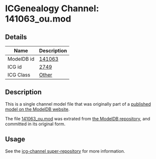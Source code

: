 # ICGenealogy Channel: 141063\_ou.mod

## Details

Name | Description
---- | -----------
ModelDB id | [141063](http://senselab.med.yale.edu/ModelDB/ShowModel.cshtml?model=141063)
ICG id | [2749](http://icg.neurotheory.ox.ac.uk/channels/other/2749)
ICG Class | [Other](http://icg.neurotheory.ox.ac.uk/channels/other)

## Description

This is a single channel model file that was originally part of a [published model on the ModelDB website](http://senselab.med.yale.edu/mModelDB/ShowModel.cshtml?model=141063).

The file [141063\_ou.mod](141063_ou.mod) was extrated from [the ModelDB repository](http://senselab.med.yale.edu/ModelDB/ShowModel.cshtml?model=141063), and committed in its original form.

## Usage

See the [icg-channel super-repository](https://github.com/icgenealogy/icg-channels) for more information.